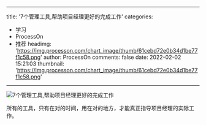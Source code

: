 
---
title: '7个管理工具,帮助项目经理更好的完成工作'
categories: 
 - 学习
 - ProcessOn
 - 推荐
headimg: 'https://img.processon.com/chart_image/thumb/61cebd72e0b34d1be77f1c58.png'
author: ProcessOn
comments: false
date: 2022-02-02 15:21:03
thumbnail: 'https://img.processon.com/chart_image/thumb/61cebd72e0b34d1be77f1c58.png'
---

<div>   
<img class="thumb" alt="7个管理工具,帮助项目经理更好的完成工作" src="https://img.processon.com/chart_image/thumb/61cebd72e0b34d1be77f1c58.png" referrerpolicy="no-referrer">
<p>所有的工具，只有在对的时间，用在对的地方，才能真正指导项目经理的实际工作。</p>  
</div>
            